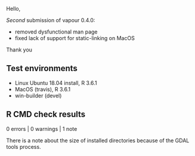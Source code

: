 
Hello, 

*Second* submission  of vapour 0.4.0: 

* removed dysfunctional man page
* fixed lack of support for static-linking on MacOS

Thank you


## Test environments

* Linux Ubuntu 18.04 install, R 3.6.1
* MacOS (travis), R 3.6.1
* win-builder (devel)

## R CMD check results

0 errors | 0 warnings | 1 note

There is a note about the size of installed directories because of the GDAL 
 tools process. 

      
